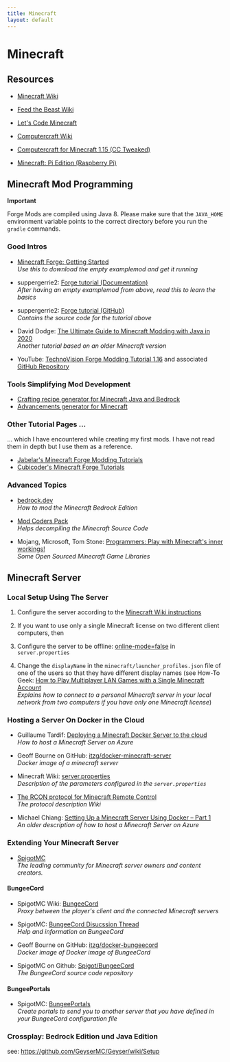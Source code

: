 ```yaml
---
title: Minecraft
layout: default
---
```


# Minecraft

## Resources

* [Minecraft Wiki](https://minecraft.gamepedia.com/Minecraft_Wiki)
* [Feed the Beast Wiki](https://ftb.gamepedia.com/FTB_Wiki)

* [Let's Code Minecraft](https://games.jff.de/lets-code-minecraft/)
* [Computercraft Wiki](http://www.computercraft.info/wiki/Main_Page)
* [Computercraft for Minecraft 1.15 (CC Tweaked)](https://www.curseforge.com/minecraft/mc-mods/cc-tweaked)
* [Minecraft: Pi Edition (Raspberry Pi)](https://www.minecraft.net/en-us/edition/pi/)

## Minecraft Mod Programming

**Important**

Forge Mods are compiled using Java 8. Please make sure that the `JAVA_HOME` environment variable points to the correct directory before you run the `gradle` commands.

### Good Intros

* [Minecraft Forge: Getting Started](https://mcforge.readthedocs.io/en/1.15.x/gettingstarted/)<br />*Use this to download the empty examplemod and get it running*<br />

* suppergerrie2: [Forge tutorial (Documentation)](https://suppergerrie2.com/category/forge-tutorial/)<br />*After having an empty examplemod from above, read this to learn the basics*<br />

* suppergerrie2: [Forge tutorial (GitHub)](https://github.com/suppergerrie2/ForgeTutorial)<br />*Contains the source code for the tutorial above*<br />

* David Dodge: [The Ultimate Guide to Minecraft Modding with Java in 2020](https://codakid.com/guide-to-minecraft-modding-with-java/)<br />*Another tutorial based on an older Minecraft version*

* YouTube: [TechnoVision Forge Modding Tutorial 1.16](https://www.youtube.com/watch?v=JOTH1eDP99Y&list=PLDhiRTZ_vnoUI3-9z0Zg-I8tTSp3EfOia) and associated [GitHub Repository](https://github.com/TechnoVisionDev/Forge-Modding-Tutorial-1.16)<br />

### Tools Simplifying Mod Development

* [Crafting recipe generator for Minecraft Java and Bedrock](https://crafting.thedestruc7i0n.ca)
* [Advancements generator for Minecraft](https://advancements.thedestruc7i0n.ca/)

### Other Tutorial Pages ...

... which I have encountered while creating my first mods. I have not read them in depth but I use them as a reference.

* [Jabelar's Minecraft Forge Modding Tutorials](http://jabelarminecraft.blogspot.com)
* [Cubicoder's Minecraft Forge Tutorials](https://cubicoder.github.io)

### Advanced Topics

* [bedrock.dev](https://bedrock.dev/)<br />*How to mod the Minecraft Bedrock Edition*<br />

* [Mod Coders Pack](https://minecraft.gamepedia.com/Programs_and_editors/Mod_Coder_Pack)<br />*Helps decompiling the Minecraft Source Code*<br />

* Mojang, Microsoft, Tom Stone: [Programmers: Play with Minecraft's inner workings!](https://www.minecraft.net/en-us/article/programmers-play-minecrafts-inner-workings)<br />*Some Open Sourced Minecraft Game Libraries*<br />

## Minecraft Server

### Local Setup Using The Server

1. Configure the server according to the [Minecraft Wiki instructions](https://minecraft.gamepedia.com/Tutorials/Setting_up_a_server)

1.  If you want to use only a single Minecraft license on two different client computers, then

1.  Configure the server to be offline: [online-mode=false](https://gaming.stackexchange.com/a/351825) in `server.properties`

1. Change the `displayName` in the `minecraft/launcher_profiles.json` file of one of the users so that they have different display names (see How-To Geek: [How to Play Multiplayer LAN Games with a Single Minecraft Account](https://www.howtogeek.com/239649/how-to-play-multiplayer-lan-games-with-a-single-minecraft-account/)<br />*Explains how to connect to a personal Minecraft server in your local network from two computers if you have only one Minecraft license*)

### Hosting a Server On Docker in the Cloud

* Guillaume Tardif: [Deploying a Minecraft Docker Server to the cloud](https://www.docker.com/blog/deploying-a-minecraft-docker-server-to-the-cloud/)<br />*How to host a Minecraft Server on Azure*<br />

* Geoff Bourne on GitHub: [itzg/docker-minecraft-server](https://github.com/itzg/docker-minecraft-server)<br />*Docker image of a minecraft server*

* Minecraft Wiki: [server.properties](https://minecraft.gamepedia.com/Server.properties)<br />*Description of the parameters configured in the `server.properties`*

* [The RCON protocol for Minecraft Remote Control](https://wiki.vg/RCON)<br />*The protocol description Wiki*

* Michael Chiang: [Setting Up a Minecraft Server Using Docker – Part 1](https://www.docker.com/blog/minecraft-server-docker-1/)<br />*An older description of how to host a Minecraft Server on Azure*<br />

### Extending Your Minecraft Server

* [SpigotMC](https://www.spigotmc.org/wiki/about-spigot/)<br />*The leading community for Minecraft server owners and content creators.*<br />

#### BungeeCord

* SpigotMC Wiki: [BungeeCord](https://www.spigotmc.org/wiki/bungeecord/)<br />*Proxy between the player's client and the connected Minecraft servers*<br />

* SpigotMC: [BungeeCord Disucssion Thread](https://www.spigotmc.org/threads/1-8-1-15-bungeecord.392/)<br />*Help and information on BungeeCord*<br />

* Geoff Bourne on GitHub: [itzg/docker-bungeecord](https://github.com/itzg/docker-bungeecord)<br />*Docker image of Docker image of BungeeCord*

* SpigotMC on Github: [Spigot/BungeeCord](https://github.com/SpigotMC/BungeeCord)<br />*The BungeeCord source code repository*<br />

#### BungeePortals

* SpigotMC: [BungeePortals](https://www.spigotmc.org/resources/bungeeportals.19/)<br />*Create portals to send you to another server that you have defined in your BungeeCord configuration file*<br />

### Crossplay: Bedrock Edition und Java Edition

see: https://github.com/GeyserMC/Geyser/wiki/Setup
